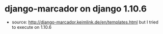 # django-marcador on django 1.10.6 #
- source: http://django-marcador.keimlink.de/en/templates.html but I tried to execute on 1.10.6
